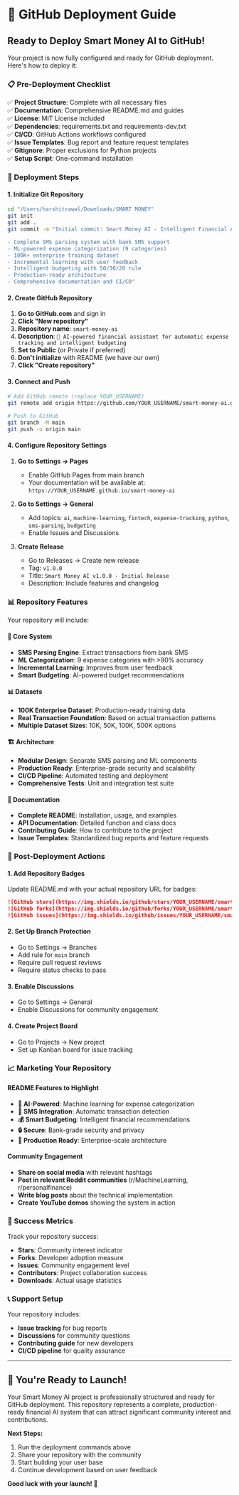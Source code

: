 # 🚀 GitHub Deployment Guide

## Ready to Deploy Smart Money AI to GitHub!

Your project is now fully configured and ready for GitHub deployment. Here's how to deploy it:

### 📋 Pre-Deployment Checklist

✅ **Project Structure**: Complete with all necessary files  
✅ **Documentation**: Comprehensive README.md and guides  
✅ **License**: MIT License included  
✅ **Dependencies**: requirements.txt and requirements-dev.txt  
✅ **CI/CD**: GitHub Actions workflows configured  
✅ **Issue Templates**: Bug report and feature request templates  
✅ **Gitignore**: Proper exclusions for Python projects  
✅ **Setup Script**: One-command installation  

### 🎯 Deployment Steps

#### 1. Initialize Git Repository

```bash
cd "/Users/harshitrawal/Downloads/SMART MONEY"
git init
git add .
git commit -m "Initial commit: Smart Money AI - Intelligent Financial Assistant

- Complete SMS parsing system with bank SMS support
- ML-powered expense categorization (9 categories)
- 100K+ enterprise training dataset
- Incremental learning with user feedback
- Intelligent budgeting with 50/30/20 rule
- Production-ready architecture
- Comprehensive documentation and CI/CD"
```

#### 2. Create GitHub Repository

1. **Go to GitHub.com** and sign in
2. **Click "New repository"**
3. **Repository name**: `smart-money-ai`
4. **Description**: `🎯 AI-powered financial assistant for automatic expense tracking and intelligent budgeting`
5. **Set to Public** (or Private if preferred)
6. **Don't initialize** with README (we have our own)
7. **Click "Create repository"**

#### 3. Connect and Push

```bash
# Add GitHub remote (replace YOUR_USERNAME)
git remote add origin https://github.com/YOUR_USERNAME/smart-money-ai.git

# Push to GitHub
git branch -M main
git push -u origin main
```

#### 4. Configure Repository Settings

1. **Go to Settings → Pages**
   - Enable GitHub Pages from main branch
   - Your documentation will be available at: `https://YOUR_USERNAME.github.io/smart-money-ai`

2. **Go to Settings → General**
   - Add topics: `ai`, `machine-learning`, `fintech`, `expense-tracking`, `python`, `sms-parsing`, `budgeting`
   - Enable Issues and Discussions

3. **Create Release**
   - Go to Releases → Create new release
   - Tag: `v1.0.0`
   - Title: `Smart Money AI v1.0.0 - Initial Release`
   - Description: Include features and changelog

### 📊 Repository Features

Your repository will include:

#### 🔧 **Core System**
- **SMS Parsing Engine**: Extract transactions from bank SMS
- **ML Categorization**: 9 expense categories with >90% accuracy
- **Incremental Learning**: Improves from user feedback
- **Smart Budgeting**: AI-powered budget recommendations

#### 📊 **Datasets**
- **100K Enterprise Dataset**: Production-ready training data
- **Real Transaction Foundation**: Based on actual transaction patterns
- **Multiple Dataset Sizes**: 10K, 50K, 100K, 500K options

#### 🏗️ **Architecture**
- **Modular Design**: Separate SMS parsing and ML components
- **Production Ready**: Enterprise-grade security and scalability
- **CI/CD Pipeline**: Automated testing and deployment
- **Comprehensive Tests**: Unit and integration test suite

#### 📖 **Documentation**
- **Complete README**: Installation, usage, and examples
- **API Documentation**: Detailed function and class docs
- **Contributing Guide**: How to contribute to the project
- **Issue Templates**: Standardized bug reports and feature requests

### 🌟 Post-Deployment Actions

#### 1. Add Repository Badges
Update README.md with your actual repository URL for badges:
```markdown
![GitHub stars](https://img.shields.io/github/stars/YOUR_USERNAME/smart-money-ai)
![GitHub forks](https://img.shields.io/github/forks/YOUR_USERNAME/smart-money-ai)
![GitHub issues](https://img.shields.io/github/issues/YOUR_USERNAME/smart-money-ai)
```

#### 2. Set Up Branch Protection
- Go to Settings → Branches
- Add rule for `main` branch
- Require pull request reviews
- Require status checks to pass

#### 3. Enable Discussions
- Go to Settings → General
- Enable Discussions for community engagement

#### 4. Create Project Board
- Go to Projects → New project
- Set up Kanban board for issue tracking

### 📈 Marketing Your Repository

#### README Features to Highlight
- **🎯 AI-Powered**: Machine learning for expense categorization
- **📱 SMS Integration**: Automatic transaction detection
- **💰 Smart Budgeting**: Intelligent financial recommendations
- **🔒 Secure**: Bank-grade security and privacy
- **🚀 Production Ready**: Enterprise-scale architecture

#### Community Engagement
- **Share on social media** with relevant hashtags
- **Post in relevant Reddit communities** (r/MachineLearning, r/personalfinance)
- **Write blog posts** about the technical implementation
- **Create YouTube demos** showing the system in action

### 🎉 Success Metrics

Track your repository success:
- **Stars**: Community interest indicator
- **Forks**: Developer adoption measure
- **Issues**: Community engagement level
- **Contributors**: Project collaboration success
- **Downloads**: Actual usage statistics

### 📞 Support Setup

Your repository includes:
- **Issue tracking** for bug reports
- **Discussions** for community questions
- **Contributing guide** for new developers
- **CI/CD pipeline** for quality assurance

---

## 🚀 You're Ready to Launch!

Your Smart Money AI project is professionally structured and ready for GitHub deployment. This repository represents a complete, production-ready financial AI system that can attract significant community interest and contributions.

**Next Steps:**
1. Run the deployment commands above
2. Share your repository with the community
3. Start building your user base
4. Continue development based on user feedback

**Good luck with your launch! 🎉**